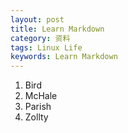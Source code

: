 ```yaml
---
layout: post
title: Learn Markdown
category: 资料
tags: Linux Life
keywords: Learn Markdown
---
```


1.  Bird
1.  McHale
1.  Parish
1. Zollty

